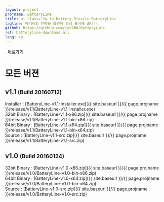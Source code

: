 ```yaml
---
layout: project
projname: BatteryLine
title: <i class="fa fa-battery-3"></i> BatteryLine
tagline: 배터리의 잔량을 화면에 항상 표시해 줍니다.
github: https://github.com/ied206/BatteryLine
ref: batteryline-download-all
lang: ko
---
```


<a href="{{ site.baseurl }}/{{ page.projname }}" class="btn-dark"><i class="fa fa-fw fa-chevron-left"></i>&nbsp;&nbsp;뒤로가기</a>

# <i class="fa fa-fw fa-history"></i> 모든 버젼

## v1.1 <small>(Build 20160712)</small>
Installer : [BatteryLine-v1.1-Installer.exe]({{ site.baseurl }}/{{ page.projname }}/release/v1.1/BatteryLine-v1.1-Installer.exe)  
32bit Binary : [BatteryLine-v1.1-x86.zip]({{ site.baseurl }}/{{ page.projname }}/release/v1.1/BatteryLine-v1.1-bin-x86.zip)  
64bit Binary : [BatteryLine-v1.1-x64.zip]({{ site.baseurl }}/{{ page.projname }}/release/v1.1/BatteryLine-v1.1-bin-x64.zip)  
Source : [BatteryLine-v1.1-src.zip]({{ site.baseurl }}/{{ page.projname }}/release/v1.1/BatteryLine-v1.1-src.zip)  

## v1.0 <small>(Build 20160124)</small>
32bit Binary : [BatteryLine-v1.0-x86.zip]({{ site.baseurl }}/{{ page.projname }}/release/v1.0/BatteryLine-v1.0-bin-x86.zip)  
64bit Binary : [BatteryLine-v1.0-x64.zip]({{ site.baseurl }}/{{ page.projname }}/release/v1.0/BatteryLine-v1.0-bin-x64.zip)  
Source : [BatteryLine-v1.0-src.zip]({{ site.baseurl }}/{{ page.projname }}/release/v1.0/BatteryLine-v1.0-src.zip)  
